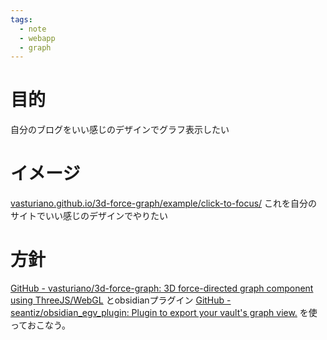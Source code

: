 ```yaml
---
tags:
  - note
  - webapp
  - graph
---
```

# 目的
自分のブログをいい感じのデザインでグラフ表示したい
# イメージ
[vasturiano.github.io/3d-force-graph/example/click-to-focus/](https://vasturiano.github.io/3d-force-graph/example/click-to-focus/)
これを自分のサイトでいい感じのデザインでやりたい
# 方針
[GitHub - vasturiano/3d-force-graph: 3D force-directed graph component using ThreeJS/WebGL](https://github.com/vasturiano/3d-force-graph)
とobsidianプラグイン
[GitHub - seantiz/obsidian\_egv\_plugin: Plugin to export your vault's graph view.](https://github.com/seantiz/obsidian_egv_plugin)
を使っておこなう。

